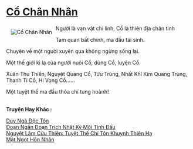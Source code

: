 <a href="https://utruyen.com/co-chan-nhan/13555/" title="Cổ Chân Nhân"><h1>Cổ Chân Nhân</h1></a><div style="display:table"><img align="right" style="float: left; padding: 10px;" src="https://utruyen.com/images/story/200x260/co-chan-nhan.jpg" alt="Cổ Chân Nhân">Người là vạn vật chi linh, Cổ là thiên địa chân tinh<p></p>Tam quan bất chính, ma đầu tái sinh.<p></p>Chuyện về một người xuyên qua không ngừng sống lại.<p></p>Một thế giới kì lạ của người nuôi Cổ, dùng Cổ, luyện Cổ.<p></p>Xuân Thu Thiền, Nguyệt Quang Cổ, Tửu Trùng, Nhất Khí Kim Quang Trùng, Thanh Ti Cổ, Hi Vọng Cổ......<p></p>Một tuyệt thế ma đầu thỏa chí tung hoành!</div><p><br><b>Truyện Hay Khác :</b></p><a href="https://utruyen.com/duy-nga-doc-ton/5113/" alt="Duy Ngã Độc Tôn">Duy Ngã Độc Tôn</a><br/><a href="https://www.wattpad.com/story/198899448-%C4%91o%E1%BA%A1n-ng%E1%BA%AFn-%C4%91o%E1%BA%A1n-tr%C3%ADch-nh%E1%BA%ADt-k%C3%BD-m%E1%BB%91i-t%C3%ACnh-%C4%91%E1%BA%A7u" alt="Đoạn Ngắn Đoạn Trích Nhật Ký Mối Tình Đầu">Đoạn Ngắn Đoạn Trích Nhật Ký Mối Tình Đầu</a><br/><a href="https://truyenngontinhay.wordpress.com/2019/10/03/nguyet-lam-cuu-thien-tuyet-the-chi-ton-khuynh-thien-ha/" alt="Nguyệt Lâm Cửu Thiên: Tuyệt Thế Chí Tôn Khuynh Thiên Hạ">Nguyệt Lâm Cửu Thiên: Tuyệt Thế Chí Tôn Khuynh Thiên Hạ</a><br/><a href="https://github.com/quanluxury/truyenhot/tree/master/truyenhay/16849/" alt="Mật Ngọt Hôn Nhân">Mật Ngọt Hôn Nhân</a><br/>